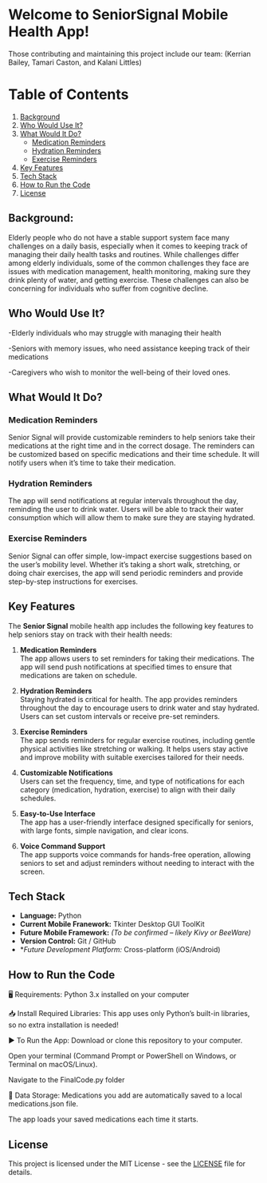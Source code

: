 # Welcome to SeniorSignal Mobile Health App!
Those contributing and maintaining this project include our team: (Kerrian Bailey, Tamari Caston, and Kalani Littles)

# Table of Contents

1. [Background](#background)
2. [Who Would Use It?](#who-would-use-it)
3. [What Would It Do?](#what-would-it-do)
   - [Medication Reminders](#medication-reminders)
   - [Hydration Reminders](#hydration-reminders)
   - [Exercise Reminders](#exercise-reminders)
4. [Key Features](#key-features)
5. [Tech Stack](#tech-stack) 
6. [How to Run the Code](#how-to-run-the-code)
7. [License](#license)

## Background: 
Elderly people who do not have a stable support system face many challenges on a daily basis, especially when it comes to keeping track of managing their daily health tasks and routines. While challenges differ among elderly individuals, some of the common challenges they face are issues with medication management, health monitoring, making sure they drink plenty of water, and getting exercise. These challenges can also be concerning for individuals who suffer from cognitive decline. 

## Who Would Use It? 
-Elderly individuals who may struggle with managing their health  

-Seniors with memory issues, who need assistance keeping track of their medications 

-Caregivers who wish to monitor the well-being of their loved ones. 

## What Would It Do? 

### Medication Reminders 

Senior Signal will provide customizable reminders to help seniors take their medications at the right time and in the correct dosage. The reminders can be customized based on specific medications and their time schedule. It will notify users when it’s time to take their medication.  

### Hydration Reminders 

The app will send notifications at regular intervals throughout the day, reminding the user to drink water. Users will be able to track their water consumption which will allow them to make sure they are staying hydrated. 

### Exercise Reminders 

Senior Signal can offer simple, low-impact exercise suggestions based on the user’s mobility level. Whether it’s taking a short walk, stretching, or doing chair exercises, the app will send periodic reminders and provide step-by-step instructions for exercises. 


## Key Features

The **Senior Signal** mobile health app includes the following key features to help seniors stay on track with their health needs:

1. **Medication Reminders**  
   The app allows users to set reminders for taking their medications. The app will send push notifications at specified times to ensure that medications are taken on schedule.

2. **Hydration Reminders**  
   Staying hydrated is critical for health. The app provides reminders throughout the day to encourage users to drink water and stay hydrated. Users can set custom intervals or receive pre-set reminders.

3. **Exercise Reminders**  
   The app sends reminders for regular exercise routines, including gentle physical activities like stretching or walking. It helps users stay active and improve mobility with suitable exercises tailored for their needs.

4. **Customizable Notifications**  
   Users can set the frequency, time, and type of notifications for each category (medication, hydration, exercise) to align with their daily schedules.

5. **Easy-to-Use Interface**  
   The app has a user-friendly interface designed specifically for seniors, with large fonts, simple navigation, and clear icons.

6. **Voice Command Support**  
   The app supports voice commands for hands-free operation, allowing seniors to set and adjust reminders without needing to interact with the screen.

## Tech Stack

- **Language:** Python
- **Current Mobile Franework:** Tkinter Desktop GUI ToolKit
- **Future Mobile Framework:** *(To be confirmed – likely Kivy or BeeWare)*
- **Version Control:** Git / GitHub
- **Future *Development Platform:** Cross-platform (iOS/Android)
## How to Run the Code
🖥️ Requirements:
Python 3.x installed on your computer

📥 Install Required Libraries:
This app uses only Python’s built-in libraries, so no extra installation is needed!

▶️ To Run the App:
Download or clone this repository to your computer.

Open your terminal (Command Prompt or PowerShell on Windows, or Terminal on macOS/Linux).

Navigate to the FinalCode.py folder

💾 Data Storage:
Medications you add are automatically saved to a local medications.json file.

The app loads your saved medications each time it starts.



## License

This project is licensed under the MIT License - see the [LICENSE](LICENSE) file for details.

